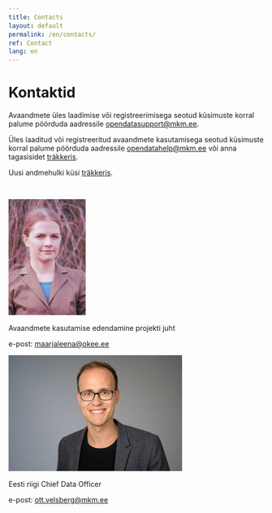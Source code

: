 ```yaml
---
title: Contacts
layout: default
permalink: /en/contacts/
ref: Contact
lang: en
---
```

# Kontaktid

Avaandmete üles laadimise või registreerimisega seotud küsimuste korral palume pöörduda aadressile opendatasupport@mkm.ee.

Üles laaditud või registreeritud avaandmete kasutamisega seotud küsimuste korral palume pöörduda aadressile opendatahelp@mkm.ee või anna tagasisidet [träkkeris](https://github.com/okestonia/opendata-issue-tracker/issues).

Uusi andmehulki küsi [träkkeris](https://github.com/okestonia/opendata-issue-tracker/issues).
<div class="row" style="padding-top:30px;">
<div class="col-md-6">
<img src="../img/ml.png" alt="Maarja Leena Saar" style="height:228px;"/>
<p>Avaandmete kasutamise edendamine projekti juht</p>
<p>e-post: <a href="mailto:maarjaleena@okee.ee">maarjaleena@okee.ee</a></p>
</div>
<div class="col-md-6">
<img src="../img/ott.jpg" alt="Ott Velsberg" style="height:228px;"/>
<p>Eesti riigi Chief Data Officer</p>
<p>e-post: <a href="mailto:ott.velsberg@mkm.ee">ott.velsberg@mkm.ee</a></p>
</div>
